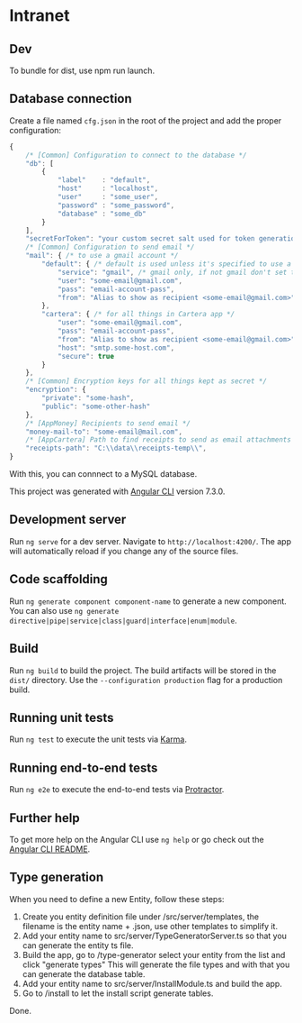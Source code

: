 # Intranet

## Dev

To bundle for dist, use npm run launch.

## Database connection

Create a file named `cfg.json` in the root of the project and add the proper configuration:

```javascript
{
    /* [Common] Configuration to connect to the database */
    "db": [
        {
            "label"    : "default",
            "host"     : "localhost",
            "user"     : "some_user",
            "password" : "some_password",
            "database" : "some_db"
        }
    ],
    "secretForToken": "your custom secret salt used for token generation",
    /* [Common] Configuration to send email */
    "mail": { /* to use a gmail account */
        "default": { /* default is used unless it's specified to use a different one */
            "service": "gmail", /* gmail only, if not gmail don't set the property */
            "user": "some-email@gmail.com",
            "pass": "email-account-pass",
            "from": "Alias to show as recipient <some-email@gmail.com>"
        },
        "cartera": { /* for all things in Cartera app */
            "user": "some-email@gmail.com",
            "pass": "email-account-pass",
            "from": "Alias to show as recipient <some-email@gmail.com>",
            "host": "smtp.some-host.com",
            "secure": true
        }
    },
    /* [Common] Encryption keys for all things kept as secret */
    "encryption": {
        "private": "some-hash",
        "public": "some-other-hash"
    },
    /* [AppMoney] Recipients to send email */
    "money-mail-to": "some-email@mail.com",
    /* [AppCartera] Path to find receipts to send as email attachments */
    "receipts-path": "C:\\data\\receipts-temp\\",
}
```

With this, you can connnect to a MySQL database.

This project was generated with [Angular CLI](https://github.com/angular/angular-cli) version 7.3.0.

## Development server

Run `ng serve` for a dev server. Navigate to `http://localhost:4200/`. The app will automatically reload if you change any of the source files.

## Code scaffolding

Run `ng generate component component-name` to generate a new component. You can also use `ng generate directive|pipe|service|class|guard|interface|enum|module`.

## Build

Run `ng build` to build the project. The build artifacts will be stored in the `dist/` directory. Use the `--configuration production` flag for a production build.

## Running unit tests

Run `ng test` to execute the unit tests via [Karma](https://karma-runner.github.io).

## Running end-to-end tests

Run `ng e2e` to execute the end-to-end tests via [Protractor](http://www.protractortest.org/).

## Further help

To get more help on the Angular CLI use `ng help` or go check out the [Angular CLI README](https://github.com/angular/angular-cli/blob/master/README.md).

## Type generation

When you need to define a new Entity, follow these steps:

1. Create you entity definition file under /src/server/templates, the filename is the entity name + .json, use other templates to simplify it.
2. Add your entity name to src/server/TypeGeneratorServer.ts so that you can generate the entity ts file.
3. Build the app, go to /type-generator select your entity from the list and click "generate types"
   This will generate the file types and with that you can generate the database table.
4. Add your entity name to src/server/InstallModule.ts and build the app.
5. Go to /install to let the install script generate tables.

Done.
